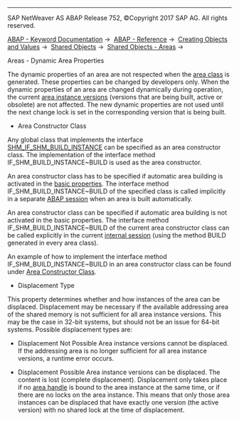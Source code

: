   

* * *

SAP NetWeaver AS ABAP Release 752, ©Copyright 2017 SAP AG. All rights reserved.

[ABAP - Keyword Documentation](javascript:call_link\('abenabap.htm'\)) →  [ABAP - Reference](javascript:call_link\('abenabap_reference.htm'\)) →  [Creating Objects and Values](javascript:call_link\('abencreate_objects.htm'\)) →  [Shared Objects](javascript:call_link\('abenabap_shared_objects.htm'\)) →  [Shared Objects - Areas](javascript:call_link\('abenshm_areas.htm'\)) → 

Areas - Dynamic Area Properties

The dynamic properties of an area are not respected when the [area class](javascript:call_link\('abenarea_class_glosry.htm'\) "Glossary Entry") is generated. These properties can be changed by developers only. When the dynamic properties of an area are changed dynamically during operation, the current [area instance versions](javascript:call_link\('abenarea_instance_version_glosry.htm'\) "Glossary Entry") (versions that are being built, active or obsolete) are not affected. The new dynamic properties are not used until the next change lock is set in the corresponding version that is being built.

-   Area Constructor Class

Any global class that implements the interface [SHM\_IF\_SHM\_BUILD\_INSTANCE](javascript:call_link\('abenshm_if_shm_build_instance.htm'\)) can be specified as an area constructor class. The implementation of the interface method IF\_SHM\_BUILD\_INSTANCE~BUILD is used as the area constructor.

An area constructor class has to be specified if automatic area building is activated in the [basic properties](javascript:call_link\('abenshm_area_basic_properties.htm'\)). The interface method IF\_SHM\_BUILD\_INSTANCE~BUILD of the specified class is called implicitly in a separate [ABAP session](javascript:call_link\('abenmain_session_glosry.htm'\) "Glossary Entry") when an area is built automatically.

An area constructor class can be specified if automatic area building is not activated in the basic properties. The interface method IF\_SHM\_BUILD\_INSTANCE~BUILD of the current area constructor class can be called explicitly in the current [internal session](javascript:call_link\('abeninternal_session_glosry.htm'\) "Glossary Entry") (using the method BUILD generated in every area class).

An example of how to implement the interface method IF\_SHM\_BUILD\_INSTANCE~BUILD in an area constructor class can be found under [Area Constructor Class](javascript:call_link\('abenshm_area_constructor_class.htm'\)).

-   Displacement Type

This property determines whether and how instances of the area can be displaced. Displacement may be necessary if the available addressing area of the shared memory is not sufficient for all area instance versions. This may be the case in 32-bit systems, but should not be an issue for 64-bit systems. Possible displacement types are:

-   Displacement Not Possible
    Area instance versions cannot be displaced. If the addressing area is no longer sufficient for all area instance versions, a runtime error occurs.

-   Displacement Possible
    Area instance versions can be displaced. The content is lost (complete displacement). Displacement only takes place if no [area handle](javascript:call_link\('abenarea_handle_glosry.htm'\) "Glossary Entry") is bound to the area instance at the same time, or if there are no locks on the area instance. This means that only those area instances can be displaced that have exactly one version (the active version) with no shared lock at the time of displacement.